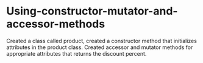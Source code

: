 # Using-constructor-mutator-and-accessor-methods
Created a class called product, created a constructor method that initializes attributes in the product class. Created accessor and mutator methods for appropriate attributes that returns the discount percent.
